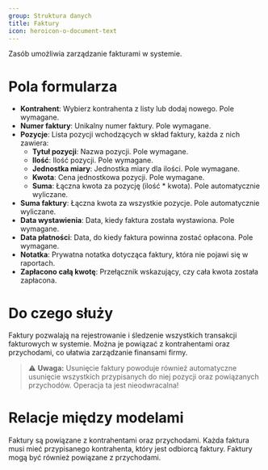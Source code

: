 ```yaml
---
group: Struktura danych
title: Faktury
icon: heroicon-o-document-text
---
```


Zasób umożliwia zarządzanie fakturami w systemie.

# Pola formularza

- **Kontrahent**: Wybierz kontrahenta z listy lub dodaj nowego. Pole wymagane.
- **Numer faktury**: Unikalny numer faktury. Pole wymagane.
- **Pozycje**: Lista pozycji wchodzących w skład faktury, każda z nich zawiera:
  - **Tytuł pozycji**: Nazwa pozycji. Pole wymagane.
  - **Ilość**: Ilość pozycji. Pole wymagane.
  - **Jednostka miary**: Jednostka miary dla ilości. Pole wymagane.
  - **Kwota**: Cena jednostkowa pozycji. Pole wymagane.
  - **Suma**: Łączna kwota za pozycję (ilość * kwota). Pole automatycznie wyliczane.
- **Suma faktury**: Łączna kwota za wszystkie pozycje. Pole automatycznie wyliczane.
- **Data wystawienia**: Data, kiedy faktura została wystawiona. Pole wymagane.
- **Data płatności**: Data, do kiedy faktura powinna zostać opłacona. Pole wymagane.
- **Notatka**: Prywatna notatka dotycząca faktury, która nie pojawi się w raportach.
- **Zapłacono całą kwotę**: Przełącznik wskazujący, czy cała kwota została zapłacona.

# Do czego służy
Faktury pozwalają na rejestrowanie i śledzenie wszystkich transakcji fakturowych w systemie. Można je powiązać z kontrahentami oraz przychodami, co ułatwia zarządzanie finansami firmy.

> ⚠️ **Uwaga:** Usunięcie faktury powoduje również automatyczne usunięcie wszystkich przypisanych do niej pozycji oraz powiązanych przychodów. Operacja ta jest nieodwracalna!

# Relacje między modelami
Faktury są powiązane z kontrahentami oraz przychodami. Każda faktura musi mieć przypisanego kontrahenta, który jest odbiorcą faktury. Faktury mogą być również powiązane z przychodami.

